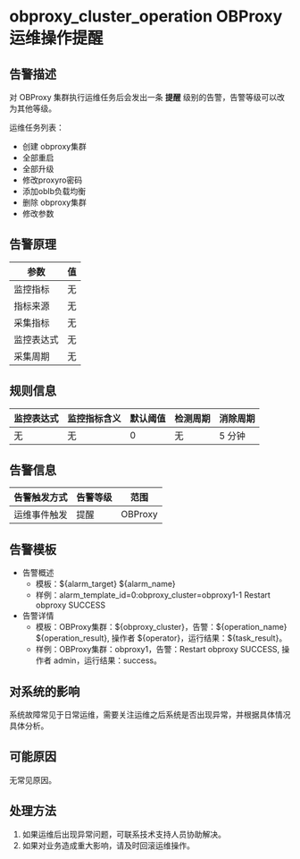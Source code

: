 # obproxy_cluster_operation OBProxy 运维操作提醒

## 告警描述

对 OBProxy 集群执行运维任务后会发出一条 **提醒** 级别的告警，告警等级可以改为其他等级。

运维任务列表：
* 创建 obproxy集群
* 全部重启
* 全部升级
* 修改proxyro密码
* 添加oblb负载均衡
* 删除 obproxy集群
* 修改参数

## 告警原理

| 参数       | 值  |
| ---------- | --- |
| 监控指标   | 无  |
| 指标来源   | 无  |
| 采集指标   | 无  |
| 监控表达式 | 无  |
| 采集周期   | 无  |

## 规则信息

| 监控表达式 | 监控指标含义 | 默认阈值 | 检测周期 | 消除周期 |
| ---------- | ------------ | -------- | -------- | -------- |
| 无         | 无           | 0        | 无       | 5 分钟   |

## 告警信息

| 告警触发方式 | 告警等级 | 范围    |
| ------------ | -------- | ------- |
| 运维事件触发 | 提醒     | OBProxy |

## 告警模板

* 告警概述
  * 模板：\${alarm_target} \${alarm_name}
  * 样例：alarm_template_id=0:obproxy_cluster=obproxy1-1 Restart obproxy SUCCESS
* 告警详情
  * 模板：OBProxy集群：\${obproxy_cluster}，告警：\${operation_name} \${operation_result}, 操作者 \${operator}，运行结果：\${task_result}。
  * 样例：OBProxy集群：obproxy1，告警：Restart obproxy SUCCESS, 操作者 admin，运行结果：success。

## 对系统的影响

系统故障常见于日常运维，需要关注运维之后系统是否出现异常，并根据具体情况具体分析。

## 可能原因

无常见原因。

## 处理方法

1. 如果运维后出现异常问题，可联系技术支持人员协助解决。
2. 如果对业务造成重大影响，请及时回滚运维操作。
